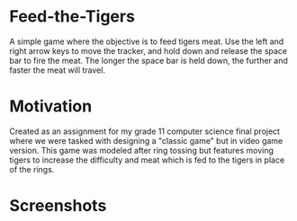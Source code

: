 # Feed-the-Tigers
A simple game where the objective is to feed tigers meat. Use the left and right arrow keys to move the tracker, and hold down and release the space bar to fire the meat. The longer the space bar is held down, the further and faster the meat will travel.

# Motivation
Created as an assignment for my grade 11 computer science final project where we were tasked with designing a "classic game" but in video game version. This game was modeled after ring tossing but features moving tigers to increase the difficulty and meat which is fed to the tigers in place of the rings.

# Screenshots
